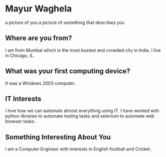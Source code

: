 # Mayur Waghela

a picture of you
a picture of something that describes you

## Where are you from?

I am from Mumbai which is the most busiest and crowded city in India. I live in Chicago, IL.

## What was your first computing device?

It was a Windows 2003 computer.

## IT Interests

I love how we can automate almost everything using IT. I have worked with python libraries to automate testing tasks and selenium to automate web browser tasks. 

## Something Interesting About You

I am a Computer Engineer with interests in English football and Cricket. 

